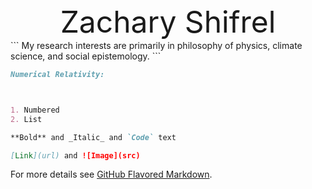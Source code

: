 <center><font size="50">Zachary Shifrel</font></center>
```
My research interests are primarily in philosophy of physics, climate science, and social epistemology. 
```

```markdown
Numerical Relativity:



1. Numbered
2. List

**Bold** and _Italic_ and `Code` text

[Link](url) and ![Image](src)
```

For more details see [GitHub Flavored Markdown](https://guides.github.com/features/mastering-markdown/).

